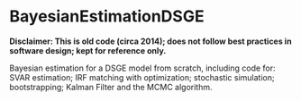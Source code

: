 # BayesianEstimationDSGE
**Disclaimer: This is old code (circa 2014); does not follow best practices in software design; kept for reference only.**

Bayesian estimation for a DSGE model from scratch, including code for: SVAR estimation; IRF matching with optimization; stochastic simulation; bootstrapping; Kalman Filter and the MCMC algorithm.


